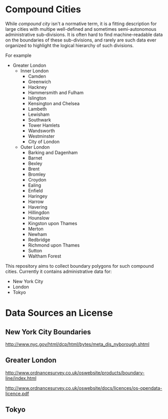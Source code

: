 # Compound Cities

While *compound city* isn't a normative term, it is a fitting description for large cities with multipe well-defined and sometimes semi-autonomous administrative sub-divisions.  It is often hard to find machine-readable data on the boundaries of these sub-divisions, and rarely are such data ever organized to highlight the logical hierarchy of such divisions.  

For example 

- Greater London
	- Inner London
		- Camden
		- Greenwich
		- Hackney
		- Hammersmith and Fulham
		- Islington
		- Kensington and Chelsea
		- Lambeth
		- Lewisham
		- Southwark
		- Tower Hamlets
		- Wandsworth
		- Westminster
		- City of London
	- Outer London
		- Barking and Dagenham
		- Barnet
		- Bexley
		- Brent
		- Bromley
		- Croydon
		- Ealing
		- Enfield
		- Haringey
		- Harrow
		- Havering
		- Hillingdon
		- Hounslow
		- Kingston upon Thames
		- Merton
		- Newham
		- Redbridge
		- Richmond upon Thames
		- Sutton
		- Waltham Forest

This repository aims to collect boundary polygons for such compound cities.  Currently it contains administrative data for:

- New York City
- London
- Tokyo

# Data Sources an License

## New York City Boundaries 

http://www.nyc.gov/html/dcp/html/bytes/meta_dis_nyborough.shtml

## Greater London 

http://www.ordnancesurvey.co.uk/oswebsite/products/boundary-line/index.html

http://www.ordnancesurvey.co.uk/oswebsite/docs/licences/os-opendata-licence.pdf


## Tokyo

